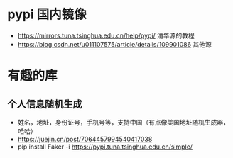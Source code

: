# pypi 国内镜像
- https://mirrors.tuna.tsinghua.edu.cn/help/pypi/ 清华源的教程
- https://blog.csdn.net/u011107575/article/details/109901086 其他源

# 有趣的库

## 个人信息随机生成
- 姓名，地址，身份证号，手机号等，支持中国（有点像美国地址随机生成器，哈哈）
- https://juejin.cn/post/7064457994540417038
- pip install Faker -i https://pypi.tuna.tsinghua.edu.cn/simple/
